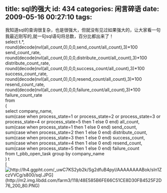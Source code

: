 title: sql的强大
id: 434
categories: 闲言碎语
date: 2009-05-16 00:27:10
tags:
---

我知道sql的查询很复杂，也是很强大，但就没有见过如果强大的，让大家看一句我最近刚写的,就一句sql语句将总数，百分比都出来了！
</br>select t.*,
</br>round(decode(nvl(all_count,0),0,0,send_count/all_count),3)*100 send_count_rate,
</br>round(decode(nvl(all_count,0),0,0,distribute_count/all_count),3)*100 distribute_count_rate,
</br>round(decode(nvl(all_count,0),0,0,success_count/all_count),3)*100 success_count_rate,
</br>round(decode(nvl(all_count,0),0,0,resend_count/all_count),3)*100 resend_count_rate,
</br>round(decode(nvl(all_count,0),0,0,failure_count/all_count),3)*100 failure_count_rate
</br>from
</br>(
</br>select company_name,
</br>sum(case when process_state=1 or process_state=2 or process_state=3 or process_state=4 or process_state=5 then 1 else 0 end) all_count,
</br>sum(case when process_state=1 then 1 else 0 end) send_count,
</br>sum(case when process_state=2 then 1 else 0 end) distribute_count,
</br>sum(case when process_state=3 then 1 else 0 end) success_count,
</br>sum(case when process_state=4 then 1 else 0 end) resend_count,
</br>sum(case when process_state=5 then 1 else 0 end) failure_count
</br>from t_pbb_open_task group by company_name
</br>) t
</br>[![http://lh4.ggpht.com/_uwC7KS2yb2k/Sg2dfuB4pyI/AAAAAAAABok/sIn1ZczVVCg/s800/sql.JPG](http://m2.img.libdd.com/farm3/118/48E585B6FE66C51CE8D30FB4525F2D76_200_80.PNG)</img>](http://lh4.ggpht.com/_uwC7KS2yb2k/Sg2dfuB4pyI/AAAAAAAABok/sIn1ZczVVCg/s800/sql.JPG)
